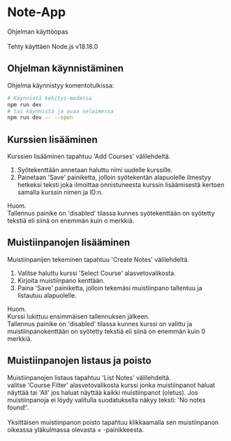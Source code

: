 # Note-App

Ohjelman käyttöopas\
\
Tehty käyttäen Node.js v18.18.0

## Ohjelman käynnistäminen

Ohjelma käynnistyy komentotulkissa:

```bash
# Käynnistä kehitys-modessa
npm run dev
# tai käynnistä ja avaa selaimessa
npm run dev -- --open
```

## Kurssien lisääminen

Kurssien lisääminen tapahtuu 'Add Courses' välilehdeltä.
1. Syötekenttään annetaan haluttu nimi uudelle kurssille.
2. Painetaan 'Save' painiketta, jolloin syötekentän alapuolelle ilmestyy hetkeksi teksti joka ilmoittaa onnistuneesta kurssin lisäämisestä kertoen samalla kurssin nimen ja ID:n.

Huom.\
Tallennus painike on 'disabled' tilassa kunnes syötekenttään on syötetty tekstiä eli siinä on enemmän kuin o merkkiä.

## Muistiinpanojen lisääminen

Muistiinpanijen tekeminen tapahtuu 'Create Notes' välilehdeltä.
1. Valitse haluttu kurssi 'Select Course' alasvetovalikosta.
2. Kirjoita muistiinpano kenttään.
3. Paina 'Save' painiketta, jolloin tekemäsi muistiinpano tallentuu ja listautuu alapuolelle.

Huom.\
Kurssi lukittuu ensimmäisen tallennuksen jälkeen.\
Tallennus painike on 'disabled' tilassa kunnes kurssi on valittu ja muistiinpanokenttään on syötetty tekstiä eli siinä on enemmän kuin 0 merkkiä.

## Muistiinpanojen listaus ja poisto

Muistiinpanojen listaus tapahtuu 'List Notes' välilehdeltä.\
valitse 'Course Filter' alasvetovalikosta kurssi jonka muistiinpanot haluat näyttää tai 'All' jos haluat näyttää kaikki muistiinpanot (oletus). Jos muistiinpanoja ei löydy valitulla suodatuksella näkyy teksti: 'No notes found!'. \
\
Yksittäisen muistiinpanon poisto tapahtuu klikkaamalla sen muistiinpanon oikeassa yläkulmassa olevasta &times; -painikkeesta.